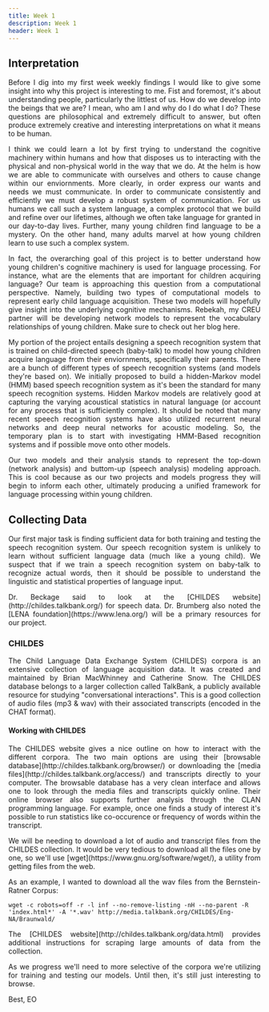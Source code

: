 ```yaml
---
title: Week 1
description: Week 1
header: Week 1
---
```



## Interpretation
<p style="text-align: justify;">Before I dig into my first week weekly findings I would like to give some insight into why this project is interesting to me. Fist and foremost, it's about understanding people, particularly the littlest of us. How do we develop into the beings that we are? I mean, who am I and why do I do what I do? These questions are philosophical and extremely difficult to answer, but often produce extremely creative and interesting interpretations on what it means to be human.</p>

<p style="text-align: justify;">I think we could learn a lot by first trying to understand the cognitive machinery within humans and how that disposes us to interacting with the physical and non-physical world in the way that we do. At the helm is how we are able to communicate with ourselves and others to cause change within our enviornments. More clearly, in order express our wants and needs we must communicate. In order to communicate consistently and efficiently we must develop a robust system of communication. For us humans we call such a system language, a complex protocol that we build and refine over our lifetimes, although we often take language for granted in our day-to-day lives. Further, many young children find language to be a mystery. On the other hand, many adults marvel at how young children learn to use such a complex system.</p>

<p style="text-align: justify;">In fact, the overarching goal of this project is to better understand how young children's cognitive machinery is used for language processing. For instance, what are the elements that are important for children acquiring language? Our team is approaching this question from a computational perspective. Namely, building two types of computational models to represent early child language acquisition. These two models will hopefully give insight into the underlying cognitive mechanisms. Rebekah, my CREU partner will be developing network models to represent the vocabulary relationships of young children. Make sure to check out her blog here.</p>

[//]: # (-- Image)

<p style="text-align: justify;">My portion of the project entails designing a speech recognition system that is trained on child-directed speech (baby-talk) to model how young children acquire language from their enviornments, specifically their parents. There are a bunch of different types of speech recognition systems (and models they're based on). We initially proposed to build a hidden-Markov model (HMM) based speech recognition system as it's been the standard for many speech recognition systems. Hidden Markov models are relatively good at capturing the varying acoustical statistics in natural language (or account for any process that is sufficiently complex). It should be noted that many recent speech recognition systems have also utilized recurrent neural networks and deep neural networks for acoustic modeling. So, the temporary plan is to start with investigating HMM-Based recognition systems and if possible move onto other models.</p>

[//]: # (-- Image)

<p style="text-align: justify;">Our two models and their analysis stands to represent the top-down (network analysis) and buttom-up (speech analysis) modeling approach. This is cool because as our two projects and models progress they will begin to inform each other, ultimately producing a unified framework for language processing within young children.</p>

[//]: # (-- Image)

## Collecting Data
<p style="text-align: justify;">Our first major task is finding sufficient data for both training and testing the speech recognition system. Our speech recognition system is unlikely to learn without sufficient language data (much like a young child). We suspect that if we train a speech recognition system on baby-talk to recognize actual words, then it should be possible to understand the linguistic and statistical properties of language input.</p>

[//]: # (-- Image)

<p style="text-align: justify;">Dr. Beckage said to look at the [CHILDES website](http://childes.talkbank.org/) for speech data. Dr. Brumberg also noted the [LENA foundation](https://www.lena.org/) will be a primary resources for our project.</p>

### CHILDES ####
<p style="text-align: justify;">The Child Language Data Exchange System (CHILDES) corpora is an extensive collection of language acquisition data. It was created and maintained by Brian MacWhinney and Catherine Snow. The CHILDES database belongs to a larger collection called TalkBank, a publicly available resource for studying "conversational interactions". This is a good collection of audio files (mp3 & wav) with their associated transcripts (encoded in the CHAT format).</p>

#### Working with CHILDES
<p style="text-align: justify;">The CHILDES website gives a nice outline on how to interact with the different corpora. The two main options are using their [browsable database](http://childes.talkbank.org/browser/) or downloading the [media files](http://childes.talkbank.org/access/) and transcripts directly to your computer. The browsable database has a very clean interface and allows one to look through the media files and transcripts quickly online. Their online browser also supports further analysis through the CLAN programming language. For example, once one finds a study of interest it's possible to run statistics like co-occurence or frequency of words within the transcript. </p>

<p style="text-align: justify;">We will be needing to download a lot of audio and transcript files from the CHILDES collection. It would be very tedious to download all the files one by one, so we'll use [wget](https://www.gnu.org/software/wget/), a utility from getting files from the web.</p>

<p style="text-align: justify;">As an example, I wanted to download all the wav files from the Bernstein-Ratner Corpus:</p>

```
wget -c robots=off -r -l inf --no-remove-listing -nH --no-parent -R 'index.html*' -A '*.wav' http://media.talkbank.org/CHILDES/Eng-NA/Braunwald/
```

<p style="text-align: justify;">The [CHILDES website](http://childes.talkbank.org/data.html) provides additional instructions for scraping large amounts of data from the collection.</p>

<p style="text-align: justify;">As we progress we'll need to more selective of the corpora we're utilizing for training and testing our models. Until then, it's still just interesting to browse.</p>

Best,
EO
